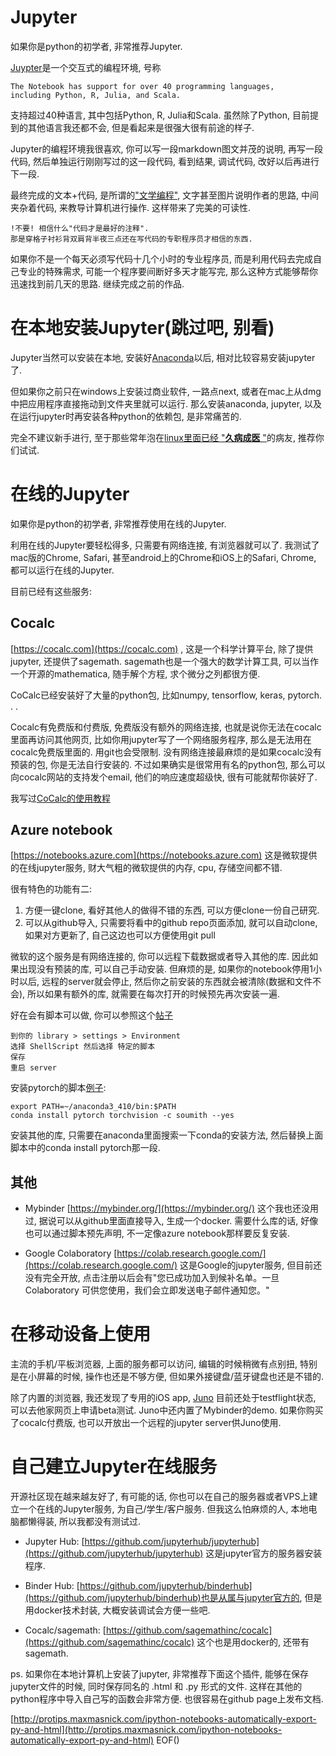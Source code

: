 <!--
.. title: 那些在线的jupyter
.. slug: na-xie-zai-xian-de-jupyter
.. date: 2017-12-18 03:19:31 UTC+08:00
.. tags: 现代眼科医生知识扩展包, python
.. category:
.. link:
.. description:
.. type: text
-->

# Jupyter

如果你是python的初学者, 非常推荐Jupyter.

[Juypter](Jupyter.org)是一个交互式的编程环境,  号称
```
The Notebook has support for over 40 programming languages,
including Python, R, Julia, and Scala.
```
支持超过40种语言, 其中包括Python,  R,  Julia和Scala. 虽然除了Python, 目前提到的其他语言我还都不会, 但是看起来是很强大很有前途的样子.
<!-- TEASER_END -->

Jupyter的编程环境我很喜欢, 你可以写一段markdown图文并茂的说明, 再写一段代码, 然后单独运行刚刚写过的这一段代码, 看到结果, 调试代码, 改好以后再进行下一段.

最终完成的文本+代码, 是所谓的["文学编程"](https://zh.wikipedia.org/wiki/文学编程), 文字甚至图片说明作者的思路, 中间夹杂着代码, 来教导计算机进行操作. 这样带来了完美的可读性.

```
!不要! 相信什么"代码才是最好的注释".
那是穿格子衬衫背双肩背半夜三点还在写代码的专职程序员才相信的东西.
```

如果你不是一个每天必须写代码十几个小时的专业程序员, 而是利用代码去完成自己专业的特殊需求, 可能一个程序要间断好多天才能写完, 那么这种方式能够帮你迅速找到前几天的思路. 继续完成之前的作品.


# 在本地安装Jupyter(跳过吧, 别看)

Jupyter当然可以安装在本地, 安装好[Anaconda](https://www.anaconda.com/)以后, 相对比较容易安装jupyter了.  

但如果你之前只在windows上安装过商业软件, 一路点next, 或者在mac上从dmg中把应用程序直接拖动到文件夹里就可以运行. 那么安装anaconda, jupyter, 以及在运行jupyter时再安装各种python的依赖包, 是非常痛苦的.

完全不建议新手进行, 至于那些常年泡在[linux里面已经 "__久病成医__ "](https://twitter.com/bgm38/status/932512531251216385)的病友, 推荐你们试试.

# 在线的Jupyter

如果你是python的初学者, 非常推荐使用在线的Jupyter.

利用在线的Jupyter要轻松得多, 只需要有网络连接, 有浏览器就可以了. 我测试了mac版的Chrome, Safari, 甚至android上的Chrome和iOS上的Safari, Chrome, 都可以运行在线的Jupyter.

目前已经有这些服务:
## Cocalc
[https://cocalc.com](https://cocalc.com) ,
这是一个科学计算平台, 除了提供jupyter, 还提供了sagemath.
sagemath也是一个强大的数学计算工具, 可以当作一个开源的mathematica, 随手解个方程, 求个微分之列都很方便.

CoCalc已经安装好了大量的python包, 比如numpy, tensorflow, keras, pytorch. . .

Cocalc有免费版和付费版, 免费版没有额外的网络连接, 也就是说你无法在cocalc里面再访问其他网页, 比如你用jupyter写了一个网络服务程序, 那么是无法用在cocalc免费版里面的. 用git也会受限制. 没有网络连接最麻烦的是如果cocalc没有预装的包, 你是无法自行安装的. 不过如果确实是很常用有名的python包, 那么可以向cocalc网站的支持发个email, 他们的响应速度超级快, 很有可能就帮你装好了.

我写过[CoCalc的使用教程](https://goldengrape.github.io/Python-for-ophthalmologist/lesson_01_jupyter.html)

## Azure notebook

[https://notebooks.azure.com](https://notebooks.azure.com)
这是微软提供的在线jupyter服务, 财大气粗的微软提供的内存, cpu, 存储空间都不错.

很有特色的功能有二:
1. 方便一键clone, 看好其他人的做得不错的东西, 可以方便clone一份自己研究.
2. 可以从github导入, 只需要将看中的github repo页面添加, 就可以自动clone, 如果对方更新了, 自己这边也可以方便使用git pull

微软的这个服务是有网络连接的, 你可以远程下载数据或者导入其他的库. 因此如果出现没有预装的库, 可以自己手动安装. 但麻烦的是, 如果你的notebook停用1小时以后, 远程的server就会停止, 然后你之前安装的东西就会被清除(数据和文件不会), 所以如果有额外的库, 就需要在每次打开的时候预先再次安装一遍.

好在会有脚本可以做, 你可以参照这个[帖子](https://github.com/Microsoft/AzureNotebooks/issues/201#issuecomment-338466615)
```
到你的 library > settings > Environment
选择 ShellScript 然后选择 特定的脚本
保存
重启 server
```
安装pytorch的脚本[例子](https://github.com/Microsoft/AzureNotebooks/files/1404777/script.txt):
```
export PATH=~/anaconda3_410/bin:$PATH
conda install pytorch torchvision -c soumith --yes
```
安装其他的库, 只需要在anaconda里面搜索一下conda的安装方法, 然后替换上面脚本中的conda install pytorch那一段.

## 其他

* Mybinder
[https://mybinder.org/](https://mybinder.org/)
这个我也还没用过, 据说可以从github里面直接导入, 生成一个docker. 需要什么库的话, 好像也可以通过脚本预先声明, 不一定像azure notebook那样要反复安装.

* Google Colaboratory
[https://colab.research.google.com/](https://colab.research.google.com/)
这是Google的jupyter服务, 但目前还没有完全开放, 点击注册以后会有"您已成功加入到候补名单。一旦 Colaboratory 可供您使用，我们会立即发送电子邮件通知您。"

# 在移动设备上使用

主流的手机/平板浏览器, 上面的服务都可以访问, 编辑的时候稍微有点别扭, 特别是在小屏幕的时候, 操作也还是不够方便, 但如果外接键盘/蓝牙键盘也还是不错的.

除了内置的浏览器, 我还发现了专用的iOS app, [Juno](https://juno.sh/) 目前还处于testflight状态, 可以去他家网页上申请beta测试. Juno中还内置了Mybinder的demo. 如果你购买了cocalc付费版, 也可以开放出一个远程的jupyter server供Juno使用.

# 自己建立Jupyter在线服务

开源社区现在越来越友好了, 有可能的话, 你也可以在自己的服务器或者VPS上建立一个在线的Jupyter服务, 为自己/学生/客户服务. 但我这么怕麻烦的人, 本地电脑都懒得装, 所以我都没有测试过.

* Jupyter Hub: [https://github.com/jupyterhub/jupyterhub](https://github.com/jupyterhub/jupyterhub) 这是jupyter官方的服务器安装程序.

* Binder Hub:  [https://github.com/jupyterhub/binderhub](https://github.com/jupyterhub/binderhub)也是从属与jupyter官方的, 但是用docker技术封装, 大概安装调试会方便一些吧.

* Cocalc/sagemath: [https://github.com/sagemathinc/cocalc](https://github.com/sagemathinc/cocalc) 这个也是用docker的, 还带有sagemath.

ps.
如果你在本地计算机上安装了jupyter, 非常推荐下面这个插件, 能够在保存jupyter文件的时候, 同时保存同名的 .html 和 .py 形式的文件. 这样在其他的python程序中导入自己写的函数会非常方便. 也很容易在github page上发布文档.

[http://protips.maxmasnick.com/ipython-notebooks-automatically-export-py-and-html](http://protips.maxmasnick.com/ipython-notebooks-automatically-export-py-and-html)
EOF()
